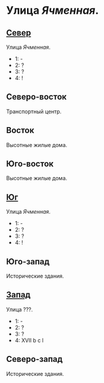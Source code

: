 # Улица *Ячменная*.

## [Север](./520130.md)

Улица *Ячменная*.

* 1:    -
* 2:    ?
* 3:    ?
* 4:    !

## Северо-восток

Транспортный центр.

## Восток

Высотные жилые дома.

## Юго-восток

Высотные жилые дома.

## [Юг](./530140.md)

Улица *Ячменная*.

* 1:    -
* 2:    ?
* 3:    ?
* 4:    !

## Юго-запад

Исторические здания.

## [Запад](./520130.md)

Улица ???.

* 1:    -
* 2:    ?
* 3:    ?
* 4:    XVII    b   c   l

## Северо-запад

Исторические здания.
